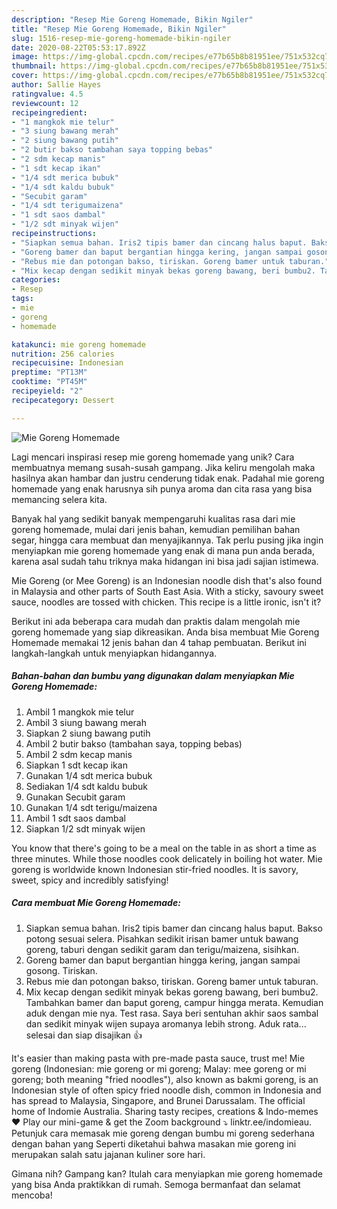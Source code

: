 ```yaml
---
description: "Resep Mie Goreng Homemade, Bikin Ngiler"
title: "Resep Mie Goreng Homemade, Bikin Ngiler"
slug: 1516-resep-mie-goreng-homemade-bikin-ngiler
date: 2020-08-22T05:53:17.892Z
image: https://img-global.cpcdn.com/recipes/e77b65b8b81951ee/751x532cq70/mie-goreng-homemade-foto-resep-utama.jpg
thumbnail: https://img-global.cpcdn.com/recipes/e77b65b8b81951ee/751x532cq70/mie-goreng-homemade-foto-resep-utama.jpg
cover: https://img-global.cpcdn.com/recipes/e77b65b8b81951ee/751x532cq70/mie-goreng-homemade-foto-resep-utama.jpg
author: Sallie Hayes
ratingvalue: 4.5
reviewcount: 12
recipeingredient:
- "1 mangkok mie telur"
- "3 siung bawang merah"
- "2 siung bawang putih"
- "2 butir bakso tambahan saya topping bebas"
- "2 sdm kecap manis"
- "1 sdt kecap ikan"
- "1/4 sdt merica bubuk"
- "1/4 sdt kaldu bubuk"
- "Secubit garam"
- "1/4 sdt terigumaizena"
- "1 sdt saos dambal"
- "1/2 sdt minyak wijen"
recipeinstructions:
- "Siapkan semua bahan. Iris2 tipis bamer dan cincang halus baput. Bakso potong sesuai selera. Pisahkan sedikit irisan bamer untuk bawang goreng, taburi dengan sedikit garam dan terigu/maizena, sisihkan."
- "Goreng bamer dan baput bergantian hingga kering, jangan sampai gosong. Tiriskan."
- "Rebus mie dan potongan bakso, tiriskan. Goreng bamer untuk taburan."
- "Mix kecap dengan sedikit minyak bekas goreng bawang, beri bumbu2. Tambahkan bamer dan baput goreng, campur hingga merata. Kemudian aduk dengan mie nya. Test rasa. Saya beri sentuhan akhir saos sambal dan sedikit minyak wijen supaya aromanya lebih strong. Aduk rata... selesai dan siap disajikan 👍"
categories:
- Resep
tags:
- mie
- goreng
- homemade

katakunci: mie goreng homemade 
nutrition: 256 calories
recipecuisine: Indonesian
preptime: "PT13M"
cooktime: "PT45M"
recipeyield: "2"
recipecategory: Dessert

---
```



![Mie Goreng Homemade](https://img-global.cpcdn.com/recipes/e77b65b8b81951ee/751x532cq70/mie-goreng-homemade-foto-resep-utama.jpg)

Lagi mencari inspirasi resep mie goreng homemade yang unik? Cara membuatnya memang susah-susah gampang. Jika keliru mengolah maka hasilnya akan hambar dan justru cenderung tidak enak. Padahal mie goreng homemade yang enak harusnya sih punya aroma dan cita rasa yang bisa memancing selera kita.

Banyak hal yang sedikit banyak mempengaruhi kualitas rasa dari mie goreng homemade, mulai dari jenis bahan, kemudian pemilihan bahan segar, hingga cara membuat dan menyajikannya. Tak perlu pusing jika ingin menyiapkan mie goreng homemade yang enak di mana pun anda berada, karena asal sudah tahu triknya maka hidangan ini bisa jadi sajian istimewa.

Mie Goreng (or Mee Goreng) is an Indonesian noodle dish that&#39;s also found in Malaysia and other parts of South East Asia. With a sticky, savoury sweet sauce, noodles are tossed with chicken. This recipe is a little ironic, isn&#39;t it?


Berikut ini ada beberapa cara mudah dan praktis dalam mengolah mie goreng homemade yang siap dikreasikan. Anda bisa membuat Mie Goreng Homemade memakai 12 jenis bahan dan 4 tahap pembuatan. Berikut ini langkah-langkah untuk menyiapkan hidangannya.

<!--inarticleads1-->

##### Bahan-bahan dan bumbu yang digunakan dalam menyiapkan Mie Goreng Homemade:

1. Ambil 1 mangkok mie telur
1. Ambil 3 siung bawang merah
1. Siapkan 2 siung bawang putih
1. Ambil 2 butir bakso (tambahan saya, topping bebas)
1. Ambil 2 sdm kecap manis
1. Siapkan 1 sdt kecap ikan
1. Gunakan 1/4 sdt merica bubuk
1. Sediakan 1/4 sdt kaldu bubuk
1. Gunakan Secubit garam
1. Gunakan 1/4 sdt terigu/maizena
1. Ambil 1 sdt saos dambal
1. Siapkan 1/2 sdt minyak wijen


You know that there&#39;s going to be a meal on the table in as short a time as three minutes. While those noodles cook delicately in boiling hot water. Mie goreng is worldwide known Indonesian stir-fried noodles. It is savory, sweet, spicy and incredibly satisfying! 

<!--inarticleads2-->

##### Cara membuat Mie Goreng Homemade:

1. Siapkan semua bahan. Iris2 tipis bamer dan cincang halus baput. Bakso potong sesuai selera. Pisahkan sedikit irisan bamer untuk bawang goreng, taburi dengan sedikit garam dan terigu/maizena, sisihkan.
1. Goreng bamer dan baput bergantian hingga kering, jangan sampai gosong. Tiriskan.
1. Rebus mie dan potongan bakso, tiriskan. Goreng bamer untuk taburan.
1. Mix kecap dengan sedikit minyak bekas goreng bawang, beri bumbu2. Tambahkan bamer dan baput goreng, campur hingga merata. Kemudian aduk dengan mie nya. Test rasa. Saya beri sentuhan akhir saos sambal dan sedikit minyak wijen supaya aromanya lebih strong. Aduk rata... selesai dan siap disajikan 👍


It&#39;s easier than making pasta with pre-made pasta sauce, trust me! Mie goreng (Indonesian: mie goreng or mi goreng; Malay: mee goreng or mi goreng; both meaning &#34;fried noodles&#34;), also known as bakmi goreng, is an Indonesian style of often spicy fried noodle dish, common in Indonesia and has spread to Malaysia, Singapore, and Brunei Darussalam. The official home of Indomie Australia. Sharing tasty recipes, creations &amp; Indo-memes ♥️ Play our mini-game &amp; get the Zoom background ⤵️ linktr.ee/indomieau. Petunjuk cara memasak mie goreng dengan bumbu mi goreng sederhana dengan bahan yang Seperti diketahui bahwa masakan mie goreng ini merupakan salah satu jajanan kuliner sore hari. 

Gimana nih? Gampang kan? Itulah cara menyiapkan mie goreng homemade yang bisa Anda praktikkan di rumah. Semoga bermanfaat dan selamat mencoba!
